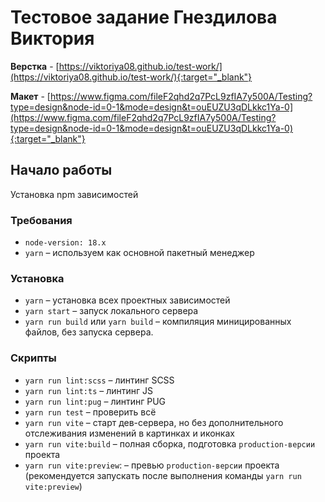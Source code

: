 

# Тестовое задание Гнездилова Виктория

**Верстка** - [https://viktoriya08.github.io/test-work/](https://viktoriya08.github.io/test-work/){:target="_blank"}

**Макет** - [https://www.figma.com/fileF2qhd2q7PcL9zfIA7y500A/Testing?type=design&node-id=0-1&mode=design&t=ouEUZU3qDLkkc1Ya-0](https://www.figma.com/fileF2qhd2q7PcL9zfIA7y500A/Testing?type=design&node-id=0-1&mode=design&t=ouEUZU3qDLkkc1Ya-0){:target="_blank"}

## Начало работы

Установка npm зависимостей

### Требования
- `node-version: 18.x`
- `yarn` – используем как основной пакетный менеджер

### Установка
- `yarn` – установка всех проектных зависимостей
- `yarn start` – запуск локального сервера
- `yarn run build` или `yarn build` – компиляция миницированных файлов, без запуска сервера.

### Скрипты
- `yarn run lint:scss` – линтинг SCSS
- `yarn run lint:ts` – линтинг JS
- `yarn run lint:pug` – линтинг PUG
- `yarn run test` – проверить всё
- `yarn run vite` – старт дев-сервера, но без дополнительного отслеживания изменений в картинках и иконках
- `yarn run vite:build` – полная сборка, подготовка `production-версии` проекта
- `yarn run vite:preview`: – превью `production-версии` проекта (рекомендуется запускать после выполнения команды `yarn run vite:preview`)
